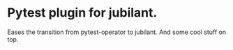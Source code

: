 # Pytest plugin for jubilant.

Eases the transition from pytest-operator to jubilant.
And some cool stuff on top.